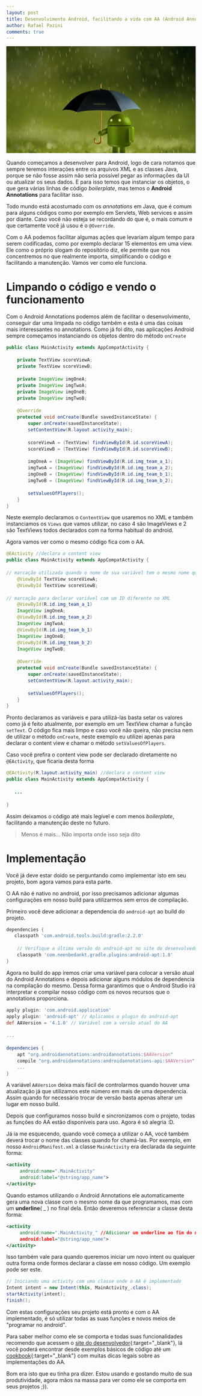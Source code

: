 ```yaml
---
layout: post
title: Desenvolvimento Android, facilitando a vida com AA (Android Annotations)
author: Rafael Pazini
comments: true
---
```


![Android in the rain](/assets/img/posts/android_rain.jpg)
 

Quando começamos a desenvolver para Android, logo de cara notamos que sempre teremos interações entre os arquivos XML e as classes Java, porque se não fosse assim não seria possível pegar as informações da UI ou atualizar os seus dados. E para isso temos que instanciar os objetos, o que gera várias linhas de código *boilerplate*, mas temos o **Android Annotations** para facilitar isso. <!--more-->

Todo mundo está acostumado com os *annotations* em Java, que é comum para alguns códigos como por exemplo em Servlets, Web services e assim por diante. Caso você não esteja se recordando do que é, o mais comum e que certamente você já usou é o `@Override`. 

Com o AA podemos facilitar algumas ações que levariam algum tempo para serem codificadas, como por exemplo declarar 15 elementos em uma view. Ele como o próprio slogam do repositório diz, ele permite que nos concentremos no que realmente importa, simplificando o código e facilitando a manutenção. Vamos ver como ele funciona.


Limpando o código e vendo o funcionamento
=========================================

Com o Android Annotations podemos além de facilitar o desenvolvimento, conseguir dar uma limpada no código também e esta é uma das coisas mais interessantes no annotations. Como já foi dito, nas aplicações Android sempre começamos instanciando os objetos dentro do método `onCreate`

~~~ java
public class MainActivity extends AppCompatActivity {

    private TextView scoreViewA;
    private TextView scoreViewB;

    private ImageView imgOneA;
    private ImageView imgTwoA;
    private ImageView imgOneB;
    private ImageView imgTwoB;
    
    @Override
    protected void onCreate(Bundle savedInstanceState) {
        super.onCreate(savedInstanceState);
        setContentView(R.layout.activity_main);

        scoreViewA = (TextView) findViewById(R.id.scoreViewA);
        scoreViewB = (TextView) findViewById(R.id.scoreViewB);

        imgOneA = (ImageView) findViewById(R.id.img_team_a_1);
        imgTwoA = (ImageView) findViewById(R.id.img_team_a_2);
        imgOneB = (ImageView) findViewById(R.id.img_team_b_1);
        imgTwoB = (ImageView) findViewById(R.id.img_team_b_2);

        setValuesOfPlayers();
    }
}
~~~

Neste exemplo declaramos o `ContentView` que usaremos no XML e também instanciamos os `Views` que vamos utilizar, no caso 4 são ImageViews e 2 são TextViews todos declarados com na forma habitual do android. 

Agora vamos ver como o mesmo código fica com o AA.

~~~ java
@EActivity //declara o content view
public class MainActivity extends AppCompatActivity {
	
// marcação utilizada quando o nome de sua variável tem o mesmo nome que o ID do elemento no XML
    @ViewById TextView scoreViewA; 
    @ViewById TextView scoreViewB;
		
// marcação para declarar variável com um ID diferente no XML
    @ViewById(R.id.img_team_a_1) 
    ImageView imgOneA;
    @ViewById(R.id.img_team_a_2)
    ImageView imgTwoA;
    @ViewById(R.id.img_team_b_1)
    ImageView imgOneB;
    @ViewById(R.id.img_team_b_2)
    ImageView imgTwoB;

    @Override
    protected void onCreate(Bundle savedInstanceState) {
        super.onCreate(savedInstanceState);
        setContentView(R.layout.activity_main);

        setValuesOfPlayers();
    }
}
~~~

Pronto declaramos as variáveis e para utilizá-las basta setar os valores como já é feito atualmente, por exemplo em um TextView chamar a função `setText`. O código fica mais limpo e caso você não queira, não precisa nem de utilizar o método `onCreate`, neste exemplo eu utilizei apenas para declarar o content view e chamar o método `setValuesOfPlayers`. 

Caso você prefira o content view pode ser declarado diretamente no `@EActivity`, que ficaria desta forma

~~~ java
@EActivity(R.layout.activity_main) //declara o content view
public class MainActivity extends AppCompatActivity {

   ...
   
}
~~~

Assim deixamos o código até mais legível e com menos *boilerplate*, facilitando a manutenção deste no futuro.

>Menos é mais... Não importa onde isso seja dito

Implementação
=============

Você já deve estar doido se perguntando como implementar isto em seu projeto, bom agora vamos para esta parte. 

O AA não é nativo no android, por isso precisamos adicionar algumas configurações em nosso build para utilizarmos sem erros de compilação.

Primeiro você deve adicionar a dependencia do `android-apt` ao build do projeto.

~~~ groovy
dependencies {
   classpath 'com.android.tools.build:gradle:2.2.0'
        
    // Verifique a última versão do android-apt no site do desenvolvedor
    classpath 'com.neenbedankt.gradle.plugins:android-apt:1.8'
}
~~~

Agora no build do app iremos criar uma variável para colocar a versão atual do Android Annotations e depois adicionar alguns módulos de dependencia na compilação do mesmo. Dessa forma garantimos que o Android Studio irá interpretar e compilar nosso código com os novos recursos que o annotations proporciona. 

~~~ groovy
apply plugin: 'com.android.application'
apply plugin: 'android-apt' // Aplicamos o plugin do android-apt
def AAVersion = '4.1.0' // Variável com a versão atual do AA

...

dependencies {
    apt "org.androidannotations:androidannotations:$AAVersion"
    compile "org.androidannotations:androidannotations-api:$AAVersion"
    ...
}
~~~

A variável `AAVersion` deixa mais fácil de controlarmos quando houver uma atualização já que utilizamos este número em mais de uma dependencia. Assim quando for necessário trocar de versão basta apenas alterar um lugar em nosso build.

Depois que configuramos nosso build e sincronizamos com o projeto, todas as funções do AA estão disponíveis para uso. Agora é só alegria :D.

Já ia me esquecendo, quando você começa a utilizar o AA, você também deverá trocar o nome das classes quando for chamá-las. Por exemplo, em nosso `AndroidManifest.xml` a classe `MainActivity` era declarada da seguinte forma:

~~~ xml 
<activity
     android:name=".MainActivity"
     android:label="@string/app_name">
</activity>
~~~

Quando estamos utilizando o Android Annotations ele automaticamente gera uma nova classe com o mesmo nome da que programamos, mas com um **underline**( _ ) no final dela. Então deveremos referenciar a classe desta forma: 
 
~~~ xml 
<activity
     android:name=".MainActivity_" //Adicionar um underline ao fim do nome
     android:label="@string/app_name">
</activity>
~~~

Isso também vale para quando queremos iniciar um novo intent ou qualquer outra forma onde formos declarar a classe em nosso código. Um exemplo pode ser este.

~~~ java 
// Iniciando uma activity com uma classe onde o AA é implementado
Intent intent = new Intent(this, MainActivity_.class);
startActivity(intent);
finish();

~~~

Com estas configurações seu projeto está pronto e com o AA implementado, é só utilizar todas as suas funções e novos meios de "programar no android". 

Para saber melhor como ele se comporta e todas suas funcionalidades recomendo que acessem o [site do desenvolvedor](http://androidannotations.org/){:target="_blank"}, lá você poderá encontrar desde exemplos básicos de código até um [cookbook](https://github.com/androidannotations/androidannotations/wiki/Cookbook){:target="_blank"} com muitas dicas legais sobre as implementações do AA.

Bom era isto que eu tinha pra dizer. Estou usando e gostando muito de sua produtividade, agora mãos na massa para ver como ele se comporta em seus projetos ;)).







